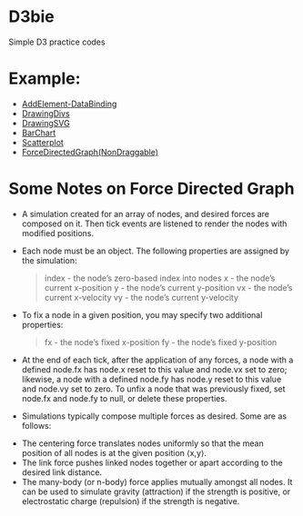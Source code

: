# D3bie

Simple D3 practice codes


# Example:

- [AddElement-DataBinding](https://hasanmansur.github.io/D3bie/AddElement-DataBinding.html)
- [DrawingDivs](https://hasanmansur.github.io/D3bie/DrawingDivs.html)
- [DrawingSVG](https://hasanmansur.github.io/D3bie/DrawingSVG.html)
- [BarChart](https://hasanmansur.github.io/D3bie/BarChart.html)
- [Scatterplot](https://hasanmansur.github.io/D3bie/Scatterplot.html)
- [ForceDirectedGraph(NonDraggable)](https://hasanmansur.github.io/D3bie/ForceDirectedGraphNonDraggable.html)

# Some Notes on Force Directed Graph

* A simulation created for an array of nodes, and desired forces are composed on it. Then tick events are listened to render the nodes with modified positions.

* Each node must be an object. The following properties are assigned by the simulation:
  > index - the node’s zero-based index into nodes
  > x - the node’s current x-position
  > y - the node’s current y-position
  > vx - the node’s current x-velocity
  > vy - the node’s current y-velocity

* To fix a node in a given position, you may specify two additional properties:
  > fx - the node’s fixed x-position
  > fy - the node’s fixed y-position

* At the end of each tick, after the application of any forces, a node with a defined node.fx has node.x reset to this value and node.vx set to zero; likewise, a node with a defined node.fy has node.y reset to this value and node.vy set to zero. To unfix a node that was previously fixed, set node.fx and node.fy to null, or delete these properties.

* Simulations typically compose multiple forces as desired. Some are as follows:
- The centering force translates nodes uniformly so that the mean position of all nodes is at the given position ⟨x,y⟩.
- The link force pushes linked nodes together or apart according to the desired link distance.
- The many-body (or n-body) force applies mutually amongst all nodes. It can be used to simulate gravity (attraction) if the strength is positive, or electrostatic charge (repulsion) if the strength is negative. 
